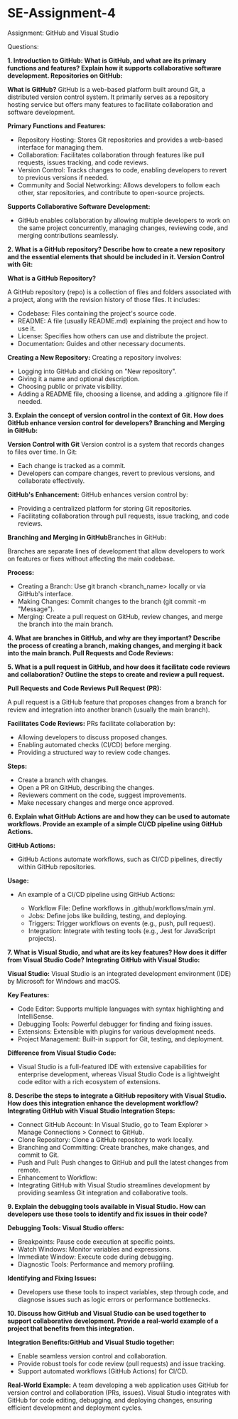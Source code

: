 
# SE-Assignment-4
Assignment: GitHub and Visual Studio

Questions:

**1. Introduction to GitHub: What is GitHub, and what are its primary functions and features? Explain how it supports collaborative software development.
Repositories on GitHub:**

**What is GitHub?**
GitHub is a web-based platform built around Git, a distributed version control system. It primarily serves as a repository hosting service but offers many features to facilitate collaboration and software development.

**Primary Functions and Features:**

  - Repository Hosting: Stores Git repositories and provides a web-based interface for managing them.
  - Collaboration: Facilitates collaboration through features like pull requests, issues tracking, and code reviews.
  - Version Control: Tracks changes to code, enabling developers to revert to previous versions if needed.
  - Community and Social Networking: Allows developers to follow each other, star repositories, and contribute to open-source projects.
    
**Supports Collaborative Software Development:**
- GitHub enables collaboration by allowing multiple developers to work on the same project concurrently, managing changes, reviewing code, and merging contributions seamlessly.

**2. What is a GitHub repository? Describe how to create a new repository and the essential elements that should be included in it.
Version Control with Git:**

**What is a GitHub Repository?**

A GitHub repository (repo) is a collection of files and folders associated with a project, along with the revision history of those files. It includes:

- Codebase: Files containing the project's source code.
- README: A file (usually README.md) explaining the project and how to use it.
- License: Specifies how others can use and distribute the project.
- Documentation: Guides and other necessary documents.
  
**Creating a New Repository:** Creating a repository involves:

- Logging into GitHub and clicking on "New repository".
- Giving it a name and optional description.
- Choosing public or private visibility.
- Adding a README file, choosing a license, and adding a .gitignore file if needed.

**3. Explain the concept of version control in the context of Git. How does GitHub enhance version control for developers?
Branching and Merging in GitHub:**

**Version Control with Git** Version control is a system that records changes to files over time. In Git:

- Each change is tracked as a commit.
- Developers can compare changes, revert to previous versions, and collaborate effectively.
  
**GitHub's Enhancement:** GitHub enhances version control by:

- Providing a centralized platform for storing Git repositories.
- Facilitating collaboration through pull requests, issue tracking, and code reviews.
  
**Branching and Merging in GitHub**Branches in GitHub:

Branches are separate lines of development that allow developers to work on features or fixes without affecting the main codebase.

**Process:**

- Creating a Branch: Use git branch <branch_name> locally or via GitHub's interface.
- Making Changes: Commit changes to the branch (git commit -m "Message").
- Merging: Create a pull request on GitHub, review changes, and merge the branch into the main branch.
  
**4. What are branches in GitHub, and why are they important? Describe the process of creating a branch, making changes, and merging it back into the main branch.
Pull Requests and Code Reviews:**



**5. What is a pull request in GitHub, and how does it facilitate code reviews and collaboration? Outline the steps to create and review a pull request.** 

**Pull Requests and Code Reviews Pull Request (PR):**

A pull request is a GitHub feature that proposes changes from a branch for review and integration into another branch (usually the main branch).

**Facilitates Code Reviews:** PRs facilitate collaboration by:

- Allowing developers to discuss proposed changes.
- Enabling automated checks (CI/CD) before merging.
- Providing a structured way to review code changes.
  
**Steps:**

- Create a branch with changes.
- Open a PR on GitHub, describing the changes.
- Reviewers comment on the code, suggest improvements.
- Make necessary changes and merge once approved.

**6. Explain what GitHub Actions are and how they can be used to automate workflows. Provide an example of a simple CI/CD pipeline using GitHub Actions.**

**GitHub Actions:**
- GitHub Actions automate workflows, such as CI/CD pipelines, directly within GitHub repositories.

**Usage:**
- An example of a CI/CD pipeline using GitHub Actions:

  - Workflow File: Define workflows in .github/workflows/main.yml.
  - Jobs: Define jobs like building, testing, and deploying.
  - Triggers: Trigger workflows on events (e.g., push, pull request).
  - Integration: Integrate with testing tools (e.g., Jest for JavaScript projects).
    
**7. What is Visual Studio, and what are its key features? How does it differ from Visual Studio Code?
Integrating GitHub with Visual Studio:**

**Visual Studio:**
Visual Studio is an integrated development environment (IDE) by Microsoft for Windows and macOS.

**Key Features:**

- Code Editor: Supports multiple languages with syntax highlighting and IntelliSense.
- Debugging Tools: Powerful debugger for finding and fixing issues.
- Extensions: Extensible with plugins for various development needs.
- Project Management: Built-in support for Git, testing, and deployment.
  
**Difference from Visual Studio Code:**
- Visual Studio is a full-featured IDE with extensive capabilities for enterprise development, whereas Visual Studio Code is a lightweight code editor with a rich ecosystem of extensions.
  
**8. Describe the steps to integrate a GitHub repository with Visual Studio. How does this integration enhance the development workflow?**
**Integrating GitHub with Visual Studio Integration Steps:**

- Connect GitHub Account: In Visual Studio, go to Team Explorer > Manage Connections > Connect to GitHub.
- Clone Repository: Clone a GitHub repository to work locally.
- Branching and Committing: Create branches, make changes, and commit to Git.
- Push and Pull: Push changes to GitHub and pull the latest changes from remote.
- Enhancement to Workflow:
- Integrating GitHub with Visual Studio streamlines development by providing seamless Git integration and collaborative tools.

**9. Explain the debugging tools available in Visual Studio. How can developers use these tools to identify and fix issues in their code?**

**Debugging Tools: Visual Studio offers:**

- Breakpoints: Pause code execution at specific points.
- Watch Windows: Monitor variables and expressions.
- Immediate Window: Execute code during debugging.
- Diagnostic Tools: Performance and memory profiling.
  
**Identifying and Fixing Issues:**
- Developers use these tools to inspect variables, step through code, and diagnose issues such as logic errors or performance bottlenecks.

**10. Discuss how GitHub and Visual Studio can be used together to support collaborative development. Provide a real-world example of a project that benefits from this integration.**

**Integration Benefits:GitHub and Visual Studio together:**

- Enable seamless version control and collaboration.
- Provide robust tools for code review (pull requests) and issue tracking.
- Support automated workflows (GitHub Actions) for CI/CD.
  
**Real-World Example:**
A team developing a web application uses GitHub for version control and collaboration (PRs, issues). Visual Studio integrates with GitHub for code editing, debugging, and deploying changes, ensuring efficient development and deployment cycles.

